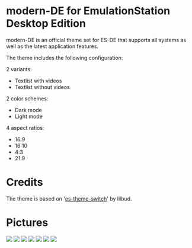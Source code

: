 # modern-DE for EmulationStation Desktop Edition

modern-DE is an official theme set for ES-DE that supports all systems as well as the latest application features.

The theme includes the following configuration:

2 variants:

- Textlist with videos
- Textlist without videos

2 color schemes:

- Dark mode
- Light mode

4 aspect ratios:

- 16:9
- 16:10
- 4:3
- 21:9

# Credits

The theme is based on '[es-theme-switch](https://github.com/lilbud/es-theme-switch)' by lilbud.

# Pictures

![](https://gitlab.com/es-de/emulationstation-de/uploads/8859cd1f6ebf5653b6eb12b4f5171ecc/image.png)
![](https://gitlab.com/es-de/emulationstation-de/uploads/920a19cf845cb65f98db4cee5158a26f/image.png)
![](https://gitlab.com/es-de/emulationstation-de/uploads/f3d7ac00964e92252bea000043c1cab5/image.png)
![](https://gitlab.com/es-de/emulationstation-de/uploads/7f317ad1dff31e0c2dd21e4d1930613d/image.png)
![](https://gitlab.com/es-de/emulationstation-de/uploads/6a87a0d94898cfe060b028e29f148147/image.png)
![](https://gitlab.com/es-de/emulationstation-de/uploads/6862b35b9142888f983d86fea65d5411/image.png)
![](https://gitlab.com/es-de/emulationstation-de/uploads/36994f94784ff12c0ea48520544ed4fb/image.png)

